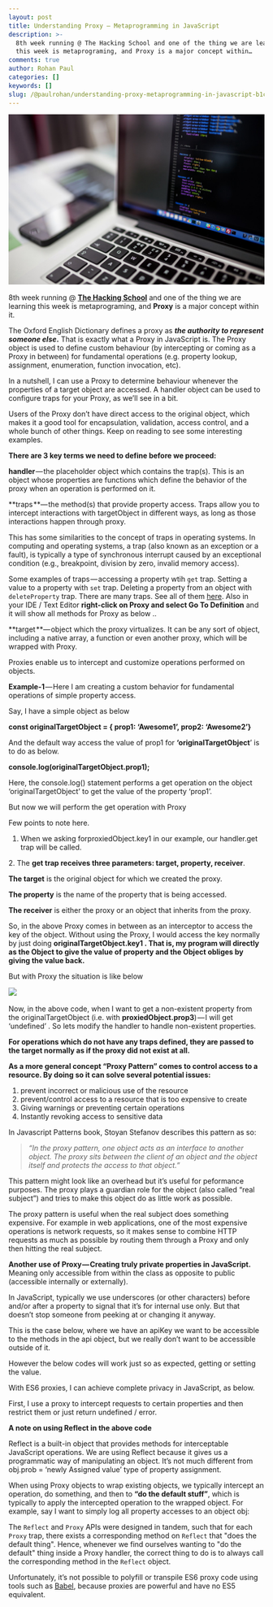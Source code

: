 ```yaml
---
layout: post
title: Understanding Proxy — Metaprogramming in JavaScript
description: >-
  8th week running @ The Hacking School and one of the thing we are learning
  this week is metaprograming, and Proxy is a major concept within…
comments: true
author: Rohan Paul
categories: []
keywords: []
slug: /@paulrohan/understanding-proxy-metaprogramming-in-javascript-b1c727b747f2
---
```


![](../images/fulls/1__SQm5ZwCZdYRLXwz9em5xLA.jpeg)

8th week running @ [**The Hacking School**](http://thehackingschool.com/) and one of the thing we are learning this week is metaprograming, and **Proxy** is a major concept within it.

The Oxford English Dictionary defines a proxy as **_the authority to represent someone else_.** That is exactly what a Proxy in JavaScript is. The Proxy object is used to define custom behaviour (by intercepting or coming as a Proxy in between) for fundamental operations (e.g. property lookup, assignment, enumeration, function invocation, etc).

In a nutshell, I can use a Proxy to determine behaviour whenever the properties of a target object are accessed. A handler object can be used to configure traps for your Proxy, as we’ll see in a bit.

Users of the Proxy don’t have direct access to the original object, which makes it a good tool for encapsulation, validation, access control, and a whole bunch of other things. Keep on reading to see some interesting examples.

**There are 3 key terms we need to define before we proceed:**

**handler** — the placeholder object which contains the trap(s). This is an object whose properties are functions which define the behavior of the proxy when an operation is performed on it.

**traps **— the method(s) that provide property access. Traps allow you to intercept interactions with targetObject in different ways, as long as those interactions happen through proxy.

This has some similarities to the concept of traps in operating systems. In computing and operating systems, a trap (also known as an exception or a fault), is typically a type of synchronous interrupt caused by an exceptional condition (e.g., breakpoint, division by zero, invalid memory access).

Some examples of traps — accessing a property wtih `get` trap. Setting a value to a property with `set` trap. Deleting a property from an object with `deleteProperty` trap. There are many traps. See all of them [here](https://developer.mozilla.org/en-US/docs/Web/JavaScript/Reference/Global_Objects/Proxy). Also in your IDE / Text Editor **right-click on Proxy and select Go To Definition** and it will show all methods for Proxy as below ..

**target **— object which the proxy virtualizes. It can be any sort of object, including a native array, a function or even another proxy, which will be wrapped with Proxy.

Proxies enable us to intercept and customize operations performed on objects.

**Example-1** — Here I am creating a custom behavior for fundamental operations of simple property access.

Say, I have a simple object as below

**const originalTargetObject = { prop1: ‘Awesome1’, prop2: ‘Awesome2’}**

And the default way access the value of prop1 for **‘originalTargetObject**’ is to do as below.

**console.log(originalTargetObject.prop1);**

Here, the console.log() statement performs a get operation on the object ‘originalTargetObject’ to get the value of the property ‘prop1’.

But now we will perform the get operation with Proxy

Few points to note here.

1.  When we asking forproxiedObject.key1 in our example, our handler.get trap will be called.

2\. The **get trap receives three parameters: target, property, receiver**.

**The target** is the original object for which we created the proxy.

**The property** is the name of the property that is being accessed.

**The receiver** is either the proxy or an object that inherits from the proxy.

So, in the above Proxy comes in between as an interceptor to access the key of the object. Without using the Proxy, I would access the key normally by just doing **originalTargetObject.key1 . That is, my program will directly as the Object to give the value of property and the Object obliges by giving the value back.**

But with Proxy the situation is like below

![](../images/fulls/1__Zf__XhxF7tQdDK7__lSdryeA.png)

Now, in the above code, when I want to get a non-existent property from the originalTargetObject (i.e. with **proxiedObject.prop3**) — I will get ‘undefined’ . So lets modify the handler to handle non-existent properties.

**For operations which do not have any traps defined, they are passed to the target normally as if the proxy did not exist at all.**

**As a more general concept “Proxy Pattern” comes to control access to a resource. By doing so it can solve several potential issues:**

1.  prevent incorrect or malicious use of the resource
2.  prevent/control access to a resource that is too expensive to create
3.  Giving warnings or preventing certain operations
4.  Instantly revoking access to sensitive data

In Javascript Patterns book, Stoyan Stefanov describes this pattern as so:

> _“In the proxy pattern, one object acts as an interface to another object. The proxy sits between the client of an object and the object itself and protects the access to that object.”_

This pattern might look like an overhead but it’s useful for peformance purposes. The proxy plays a guardian role for the object (also called “real subject”) and tries to make this object do as little work as possible.

The proxy pattern is useful when the real subject does something expensive. For example in web applications, one of the most expensive operations is network requests, so it makes sense to combine HTTP requests as much as possible by routing them through a Proxy and only then hitting the real subject.

**Another use of Proxy — Creating truly private properties in JavaScript.** Meaning only accessible from within the class as opposite to public (accessible internally or externally).

In JavaScript, typically we use underscores (or other characters) before and/or after a property to signal that it’s for internal use only. But that doesn’t stop someone from peeking at or changing it anyway.

This is the case below, where we have an apiKey we want to be accessible to the methods in the api object, but we really don’t want to be accessible outside of it.

However the below codes will work just so as expected, getting or setting the value.

With ES6 proxies, I can achieve complete privacy in JavaScript, as below.

First, I use a proxy to intercept requests to certain properties and then restrict them or just return undefined / error.

**A note on using Reflect in the above code**

Reflect is a built-in object that provides methods for interceptable JavaScript operations. We are using Reflect because it gives us a programmatic way of manipulating an object. It’s not much different from obj.prob = ‘newly Assigned value’ type of property assignment.

When using Proxy objects to wrap existing objects, we typically intercept an operation, do something, and then to **“do the default stuff”**, which is typically to apply the intercepted operation to the wrapped object. For example, say I want to simply log all property accesses to an object obj:

The `Reflect` and `Proxy` APIs were designed in tandem, such that for each `Proxy` trap, there exists a corresponding method on `Reflect` that "does the default thing". Hence, whenever we find ourselves wanting to "do the default" thing inside a Proxy handler, the correct thing to do is to always call the corresponding method in the `Reflect` object.

Unfortunately, it’s not possible to polyfill or transpile ES6 proxy code using tools such as [Babel](https://babeljs.io/), because proxies are powerful and have no ES5 equivalent.
